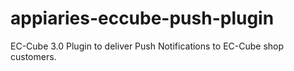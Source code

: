 # appiaries-eccube-push-plugin
EC-Cube 3.0 Plugin to deliver Push Notifications to EC-Cube shop customers.
